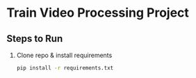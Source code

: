 # Train Video Processing Project

## Steps to Run

1. Clone repo & install requirements
   ```bash
   pip install -r requirements.txt
   ```
